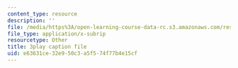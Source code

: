```yaml
---
content_type: resource
description: ''
file: /media/https%3A/open-learning-course-data-rc.s3.amazonaws.com/res-6-012-introduction-to-probability-spring-2018/e63631ce32e950c3a5f574f77b4e15cf_RVc5hXzVFc4.vtt
file_type: application/x-subrip
resourcetype: Other
title: 3play caption file
uid: e63631ce-32e9-50c3-a5f5-74f77b4e15cf
---
```

